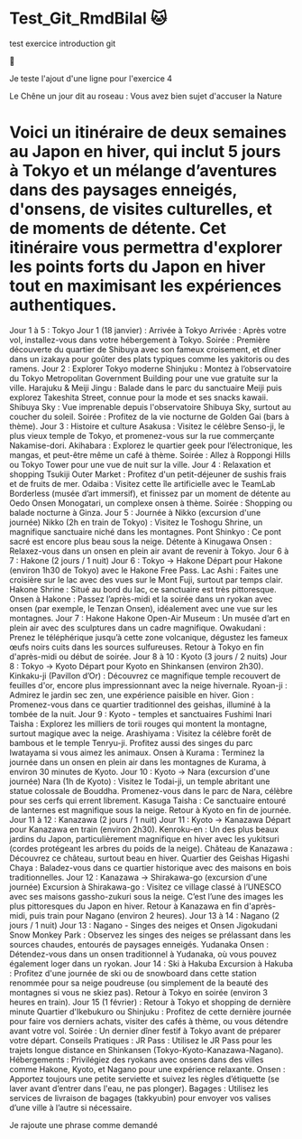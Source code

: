 # Test_Git_RmdBilal :cat:
test exercice introduction git

:koala:


Je teste l'ajout d'une ligne pour l'exercice 4

Le Chêne un jour dit au roseau :
Vous avez bien sujet d'accuser la Nature






# Voici un itinéraire de deux semaines au Japon en hiver, qui inclut 5 jours à Tokyo et un mélange d’aventures dans des paysages enneigés, d'onsens, de visites culturelles, et de moments de détente. Cet itinéraire vous permettra d'explorer les points forts du Japon en hiver tout en maximisant les expériences authentiques.

Jour 1 à 5 : Tokyo
Jour 1 (18 janvier) : Arrivée à Tokyo
Arrivée : Après votre vol, installez-vous dans votre hébergement à Tokyo.
Soirée : Première découverte du quartier de Shibuya avec son fameux croisement, et dîner dans un izakaya pour goûter des plats typiques comme les yakitoris ou des ramens.
Jour 2 : Explorer Tokyo moderne
Shinjuku : Montez à l’observatoire du Tokyo Metropolitan Government Building pour une vue gratuite sur la ville.
Harajuku & Meiji Jingu : Balade dans le parc du sanctuaire Meiji puis explorez Takeshita Street, connue pour la mode et ses snacks kawaii.
Shibuya Sky : Vue imprenable depuis l'observatoire Shibuya Sky, surtout au coucher du soleil.
Soirée : Profitez de la vie nocturne de Golden Gai (bars à thème).
Jour 3 : Histoire et culture
Asakusa : Visitez le célèbre Senso-ji, le plus vieux temple de Tokyo, et promenez-vous sur la rue commerçante Nakamise-dori.
Akihabara : Explorez le quartier geek pour l’électronique, les mangas, et peut-être même un café à thème.
Soirée : Allez à Roppongi Hills ou Tokyo Tower pour une vue de nuit sur la ville.
Jour 4 : Relaxation et shopping
Tsukiji Outer Market : Profitez d'un petit-déjeuner de sushis frais et de fruits de mer.
Odaiba : Visitez cette île artificielle avec le TeamLab Borderless (musée d’art immersif), et finissez par un moment de détente au Oedo Onsen Monogatari, un complexe onsen à thème.
Soirée : Shopping ou balade nocturne à Ginza.
Jour 5 : Journée à Nikko (excursion d'une journée)
Nikko (2h en train de Tokyo) : Visitez le Toshogu Shrine, un magnifique sanctuaire niché dans les montagnes.
Pont Shinkyo : Ce pont sacré est encore plus beau sous la neige.
Détente à Kinugawa Onsen : Relaxez-vous dans un onsen en plein air avant de revenir à Tokyo.
Jour 6 à 7 : Hakone (2 jours / 1 nuit)
Jour 6 : Tokyo → Hakone
Départ pour Hakone (environ 1h30 de Tokyo) avec le Hakone Free Pass.
Lac Ashi : Faites une croisière sur le lac avec des vues sur le Mont Fuji, surtout par temps clair.
Hakone Shrine : Situé au bord du lac, ce sanctuaire est très pittoresque.
Onsen à Hakone : Passez l’après-midi et la soirée dans un ryokan avec onsen (par exemple, le Tenzan Onsen), idéalement avec une vue sur les montagnes.
Jour 7 : Hakone
Hakone Open-Air Museum : Un musée d’art en plein air avec des sculptures dans un cadre magnifique.
Owakudani : Prenez le téléphérique jusqu’à cette zone volcanique, dégustez les fameux œufs noirs cuits dans les sources sulfureuses.
Retour à Tokyo en fin d'après-midi ou début de soirée.
Jour 8 à 10 : Kyoto (3 jours / 2 nuits)
Jour 8 : Tokyo → Kyoto
Départ pour Kyoto en Shinkansen (environ 2h30).
Kinkaku-ji (Pavillon d’Or) : Découvrez ce magnifique temple recouvert de feuilles d'or, encore plus impressionnant avec la neige hivernale.
Ryoan-ji : Admirez le jardin sec zen, une expérience paisible en hiver.
Gion : Promenez-vous dans ce quartier traditionnel des geishas, illuminé à la tombée de la nuit.
Jour 9 : Kyoto - temples et sanctuaires
Fushimi Inari Taisha : Explorez les milliers de torii rouges qui montent la montagne, surtout magique avec la neige.
Arashiyama : Visitez la célèbre forêt de bambous et le temple Tenryu-ji. Profitez aussi des singes du parc Iwatayama si vous aimez les animaux.
Onsen à Kurama : Terminez la journée dans un onsen en plein air dans les montagnes de Kurama, à environ 30 minutes de Kyoto.
Jour 10 : Kyoto → Nara (excursion d'une journée)
Nara (1h de Kyoto) : Visitez le Todai-ji, un temple abritant une statue colossale de Bouddha. Promenez-vous dans le parc de Nara, célèbre pour ses cerfs qui errent librement.
Kasuga Taisha : Ce sanctuaire entouré de lanternes est magnifique sous la neige.
Retour à Kyoto en fin de journée.
Jour 11 à 12 : Kanazawa (2 jours / 1 nuit)
Jour 11 : Kyoto → Kanazawa
Départ pour Kanazawa en train (environ 2h30).
Kenroku-en : Un des plus beaux jardins du Japon, particulièrement magnifique en hiver avec les yukitsuri (cordes protégeant les arbres du poids de la neige).
Château de Kanazawa : Découvrez ce château, surtout beau en hiver.
Quartier des Geishas Higashi Chaya : Baladez-vous dans ce quartier historique avec des maisons en bois traditionnelles.
Jour 12 : Kanazawa → Shirakawa-go (excursion d'une journée)
Excursion à Shirakawa-go : Visitez ce village classé à l’UNESCO avec ses maisons gassho-zukuri sous la neige. C’est l’une des images les plus pittoresques du Japon en hiver.
Retour à Kanazawa en fin d'après-midi, puis train pour Nagano (environ 2 heures).
Jour 13 à 14 : Nagano (2 jours / 1 nuit)
Jour 13 : Nagano - Singes des neiges et Onsen
Jigokudani Snow Monkey Park : Observez les singes des neiges se prélassant dans les sources chaudes, entourés de paysages enneigés.
Yudanaka Onsen : Détendez-vous dans un onsen traditionnel à Yudanaka, où vous pouvez également loger dans un ryokan.
Jour 14 : Ski à Hakuba
Excursion à Hakuba : Profitez d'une journée de ski ou de snowboard dans cette station renommée pour sa neige poudreuse (ou simplement de la beauté des montagnes si vous ne skiez pas).
Retour à Tokyo en soirée (environ 3 heures en train).
Jour 15 (1 février) : Retour à Tokyo et shopping de dernière minute
Quartier d'Ikebukuro ou Shinjuku : Profitez de cette dernière journée pour faire vos derniers achats, visiter des cafés à thème, ou vous détendre avant votre vol.
Soirée : Un dernier dîner festif à Tokyo avant de préparer votre départ.
Conseils Pratiques :
JR Pass : Utilisez le JR Pass pour les trajets longue distance en Shinkansen (Tokyo-Kyoto-Kanazawa-Nagano).
Hébergements : Privilégiez des ryokans avec onsens dans des villes comme Hakone, Kyoto, et Nagano pour une expérience relaxante.
Onsen : Apportez toujours une petite serviette et suivez les règles d’étiquette (se laver avant d’entrer dans l'eau, ne pas plonger).
Bagages : Utilisez les services de livraison de bagages (takkyubin) pour envoyer vos valises d’une ville à l’autre si nécessaire.



Je rajoute une phrase comme demandé
